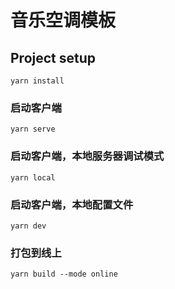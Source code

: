 # 音乐空调模板

## Project setup
```
yarn install
```

### 启动客户端
```
yarn serve
```

### 启动客户端，本地服务器调试模式
```
yarn local
```

### 启动客户端，本地配置文件
```
yarn dev
```

### 打包到线上
```
yarn build --mode online
```
